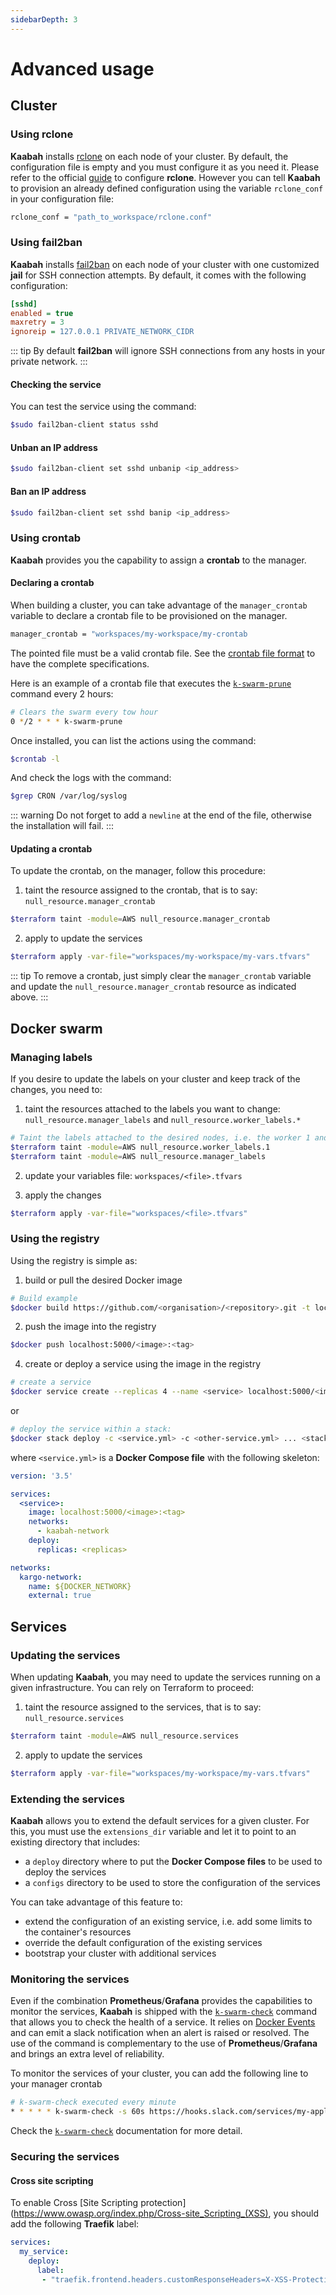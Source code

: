 ```yaml
---
sidebarDepth: 3
---
```


# Advanced usage

## Cluster 

### Using rclone

**Kaabah** installs [rclone](https://https://rclone.org/) on each node of your cluster. By default, the configuration file is empty and you must configure it as you need it. Please refer to the official [guide](https://rclone.org/docs/#configure) to configure **rclone**.
However you can tell **Kaabah** to provision an already defined configuration using the variable `rclone_conf` in your configuration file:

```bash
rclone_conf = "path_to_workspace/rclone.conf"
```

### Using fail2ban

**Kaabah** installs [fail2ban](https://www.fail2ban.org/wiki/index.php/Main_Page) on each node of your cluster with one customized **jail** for SSH connection attempts. By default, it comes with the following configuration:

```ini
[sshd]
enabled = true
maxretry = 3
ignoreip = 127.0.0.1 PRIVATE_NETWORK_CIDR
```

::: tip
By default **fail2ban** will ignore SSH connections from any hosts in your private network.
:::

#### Checking the service

You can test the service using the command:

```bash
$sudo fail2ban-client status sshd
```

#### Unban an IP address

```bash
$sudo fail2ban-client set sshd unbanip <ip_address>
```

#### Ban an IP address

```bash
$sudo fail2ban-client set sshd banip <ip_address>
```

### Using crontab

**Kaabah** provides you the capability to assign a **crontab** to the manager.

#### Declaring a crontab

When building a cluster, you can take advantage of the `manager_crontab` variable to declare a crontab file to be provisioned on the manager.

```bash
manager_crontab = "workspaces/my-workspace/my-crontab
```

The pointed file must be a valid crontab file. See the [crontab file format](https://en.wikipedia.org/wiki/Cron) to have the complete specifications.

Here is an example of a crontab file that executes the [`k-swarm-prune`](../reference/helper-commands.md#k-swarm-prune) command every 2 hours:

```bash
# Clears the swarm every tow hour
0 */2 * * * k-swarm-prune

```

Once installed, you can list the actions using the command:

```bash
$crontab -l
```

And check the logs with the command:

```bash
$grep CRON /var/log/syslog
```

::: warning
Do not forget to add a `newline` at the end of the file, otherwise the installation will fail.
:::

#### Updating a crontab

To update the crontab, on the manager, follow this procedure:

1. taint the resource assigned to the crontab, that is to say: `null_resource.manager_crontab`

```bash
$terraform taint -module=AWS null_resource.manager_crontab
```

2. apply to update the services

```bash
$terraform apply -var-file="workspaces/my-workspace/my-vars.tfvars"
```

::: tip
To remove a crontab, just simply clear the `manager_crontab` variable and update the `null_resource.manager_crontab` resource as indicated above.
:::

## Docker swarm

### Managing labels

If you desire to update the labels on your cluster and keep track of the changes, you need to:

1. taint the resources attached to the labels you want to change: `null_resource.manager_labels` and `null_resource.worker_labels.*` 

```bash
# Taint the labels attached to the desired nodes, i.e. the worker 1 and the manager
$terraform taint -module=AWS null_resource.worker_labels.1
$terraform taint -module=AWS null_resource.manager_labels
```

2. update your variables file: `workspaces/<file>.tfvars`
   
3. apply the changes

```bash
$terraform apply -var-file="workspaces/<file>.tfvars"
```

### Using the registry

Using the registry is simple as:

1. build or pull the desired Docker image

```bash
# Build example
$docker build https://github.com/<organisation>/<repository>.git -t localhost:5000/<image>:<tag>
```

2. push the image into the registry

```bash
$docker push localhost:5000/<image>:<tag>
```

4. create or deploy a service using the image in the registry

```bash
# create a service
$docker service create --replicas 4 --name <service> localhost:5000/<image>:<tag>
```

or 

```bash
# deploy the service within a stack:
$docker stack deploy -c <service.yml> -c <other-service.yml> ... <stack>
```

where `<service.yml>` is a **Docker Compose file** with the following skeleton:

```yaml
version: '3.5'

services:
  <service>:
    image: localhost:5000/<image>:<tag>
    networks:
      - kaabah-network
    deploy:
      replicas: <replicas>

networks:
  kargo-network:
    name: ${DOCKER_NETWORK}
    external: true
```

## Services

### Updating the services

When updating **Kaabah**, you may need to update the services running on a given infrastructure. You can rely on Terraform to proceed:

1. taint the resource assigned to the services, that is to say: `null_resource.services`

```bash
$terraform taint -module=AWS null_resource.services
```

2. apply to update the services

```bash
$terraform apply -var-file="workspaces/my-workspace/my-vars.tfvars"
```

### Extending the services

**Kaabah** allows you to extend the default services for a given cluster. For this, you must use the `extensions_dir` variable and let it to point to an existing directory that includes:
* a `deploy` directory where to put the **Docker Compose files** to be used to deploy the services
* a `configs` directory to be used to store the configuration of the services

You can take advantage of this feature to:
* extend the configuration of an existing service, i.e. add some limits to the container's resources
* override the default configuration of the existing services
* bootstrap your cluster with additional services
  
### Monitoring the services

Even if the combination **Prometheus**/**Grafana** provides the capabilities to monitor the services, **Kaabah** is shipped with the [`k-swarm-check`](../reference/helper-commands.md#k-swarm-check) command that allows you to check the health of a service. It relies on [Docker Events](https://docs.docker.com/engine/reference/commandline/events/) and can emit a slack notification when an alert is raised or resolved. The use of the command is complementary to the use of **Prometheus**/**Grafana** and brings an extra level of reliability.

To monitor the services of your cluster, you can add the following line to your manager crontab

```bash
# k-swarm-check executed every minute
* * * * * k-swarm-check -s 60s https://hooks.slack.com/services/my-application-webook 
```

Check the [`k-swarm-check`](../reference/helper-commands.md#k-swarm-check) documentation for more detail.

### Securing the services

#### Cross site scripting

To enable Cross [Site Scripting protection](https://www.owasp.org/index.php/Cross-site_Scripting_(XSS), you should add the following **Traefik** label:

```yml
services:
  my_service:
    deploy:
      label:
       - "traefik.frontend.headers.customResponseHeaders=X-XSS-Protection: 1; mode=block"
```    